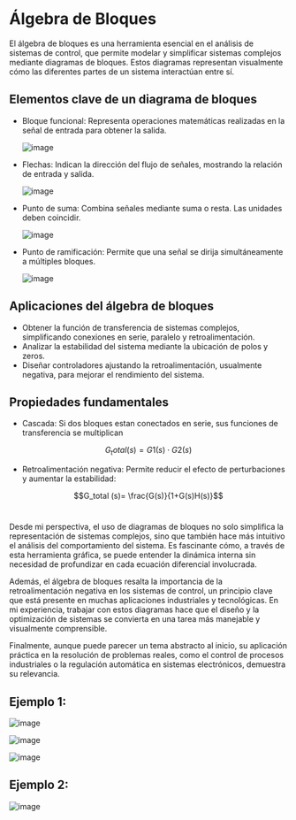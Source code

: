 # Álgebra de Bloques

El álgebra de bloques es una herramienta esencial en el análisis de sistemas de control, que permite modelar y simplificar 
sistemas complejos mediante diagramas de bloques. Estos diagramas representan visualmente cómo las diferentes partes de un 
sistema interactúan entre sí.

## Elementos clave de un diagrama de bloques
   - Bloque funcional: Representa operaciones matemáticas realizadas en la señal de entrada para obtener la salida.
     
     ![image](https://github.com/user-attachments/assets/baf5fc7e-29f5-4b5f-beb0-8583c0700c0c)

   - Flechas: Indican la dirección del flujo de señales, mostrando la relación de entrada y salida.

     ![image](https://github.com/user-attachments/assets/c9a11b9b-3939-4274-a98f-1ba292384a9f)

   - Punto de suma: Combina señales mediante suma o resta. Las unidades deben coincidir.
     
     ![image](https://github.com/user-attachments/assets/5f701348-984b-4004-b864-24398a253539)

   - Punto de ramificación: Permite que una señal se dirija simultáneamente a múltiples bloques.
     
     ![image](https://github.com/user-attachments/assets/2c5bb518-6af1-4303-94cc-3cecac318520)

## Aplicaciones del álgebra de bloques

   - Obtener la función de transferencia de sistemas complejos, simplificando conexiones en serie, paralelo y retroalimentación.
   - Analizar la estabilidad del sistema mediante la ubicación de polos y zeros.
   - Diseñar controladores ajustando la retroalimentación, usualmente negativa, para mejorar el rendimiento del sistema.

## Propiedades fundamentales 
   - Cascada: Si dos bloques estan conectados en serie, sus funciones de transferencia se multiplican 

$$G_total (s)=G1(s)⋅G2(s)$$

   - Retroalimentación negativa: Permite reducir el efecto de perturbaciones y aumentar la estabilidad:

$$G_total (s)= \frac{G(s)}{1+G(s)H(s)}$$
​

Desde mi perspectiva, el uso de diagramas de bloques no solo simplifica la representación de sistemas complejos, sino que también 
hace más intuitivo el análisis del comportamiento del sistema. Es fascinante cómo, a través de esta herramienta gráfica, se puede 
entender la dinámica interna sin necesidad de profundizar en cada ecuación diferencial involucrada.

Además, el álgebra de bloques resalta la importancia de la retroalimentación negativa en los sistemas de control, un principio clave 
que está presente en muchas aplicaciones industriales y tecnológicas. En mi experiencia, trabajar con estos diagramas hace que el diseño 
y la optimización de sistemas se convierta en una tarea más manejable y visualmente comprensible.

Finalmente, aunque puede parecer un tema abstracto al inicio, su aplicación práctica en la resolución de problemas reales, como el control 
de procesos industriales o la regulación automática en sistemas electrónicos, demuestra su relevancia.

## Ejemplo 1:

![image](https://github.com/user-attachments/assets/08050afa-0966-4726-a841-02d7ebf75537)


![image](https://github.com/user-attachments/assets/36ef24f5-9657-4892-8f7a-8ced556734dd)


![image](https://github.com/user-attachments/assets/3050700c-9e44-4ff6-8f5a-342e4efe0932)

## Ejemplo 2:

![image](https://github.com/user-attachments/assets/872aa9e6-97a6-483a-b9ef-defba818617a)
